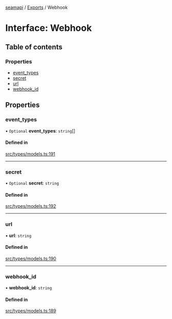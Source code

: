 [seamapi](../README.md) / [Exports](../modules.md) / Webhook

# Interface: Webhook

## Table of contents

### Properties

- [event\_types](Webhook.md#event_types)
- [secret](Webhook.md#secret)
- [url](Webhook.md#url)
- [webhook\_id](Webhook.md#webhook_id)

## Properties

### event\_types

• `Optional` **event\_types**: `string`[]

#### Defined in

[src/types/models.ts:191](https://github.com/seamapi/javascript/blob/main/src/types/models.ts#L191)

___

### secret

• `Optional` **secret**: `string`

#### Defined in

[src/types/models.ts:192](https://github.com/seamapi/javascript/blob/main/src/types/models.ts#L192)

___

### url

• **url**: `string`

#### Defined in

[src/types/models.ts:190](https://github.com/seamapi/javascript/blob/main/src/types/models.ts#L190)

___

### webhook\_id

• **webhook\_id**: `string`

#### Defined in

[src/types/models.ts:189](https://github.com/seamapi/javascript/blob/main/src/types/models.ts#L189)
